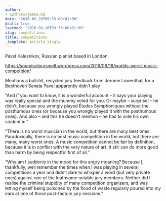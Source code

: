 ```yaml
---
author:
- authors/jenna.md
date: "2016-09-20T09:33:00+01:00"
draft: true
lastmod: "2016-09-20T09:33:00+01:00"
slug: competitions
title: Competitions
_template: article_single
---
```


Pavel Kalesnikov, Russian pianist based in London

https://soundcoloursmell.wordpress.com/2016/09/18/worlds-worst-music-competition/

Mentions a bullshit, recycled jury feedback from Jerome Lowenthal, for a Beethoven Sonata Pavel apparently didn't play

"And if you want to know, it is a wonderful account – it says your playing was really special and the mummy voted for you. Or maybe – surprise! – he didn’t, because you wrongly played Études Symphoniques without the posthumous ones (or because you wrongly played it with the posthumous ones). And also – and this he doesn’t mention – he had to vote his own student in."

"There is no worst musician in the world, but there are many best ones. Paradoxically, there is no best music competition in the world, but there are many, many worst ones. A music competition cannot be fair by definition, because it is in conflict with the very nature of art. It still can do more good than harm by being respectful first of all."

"Why am I suddenly in the mood for this angry moaning? Because I, thankfully, well remember the times when I was playing in several competitions a year and didn’t dare to whisper a word (but very private ones) against one of the loathsome notable jury members. Neither did I realise the criminal stupidity of many competition organisers, and was letting myself being poisoned by the flood of waste regularly poured into my ears at one of those post-factum jury sessions."
